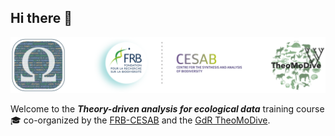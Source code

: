 ## Hi there 👋

![](https://raw.githubusercontent.com/theodatasci/.github/main/profile/banner-theodatasci_150dpi.png)

Welcome to the **_Theory-driven analysis for ecological data_** training course :mortar_board: co-organized by the 
[FRB-CESAB](https://www.fondationbiodiversite.fr/en/about-the-foundation/le-cesab/) and the 
[GdR TheoMoDive](https://sete-moulis-cnrs.fr/en/research/centre-for-biodiversity-theory-and-modelling/theomodive).
